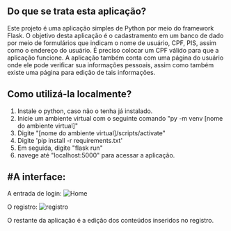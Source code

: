 Do que se trata esta aplicação?
-------------

Este projeto é uma aplicação simples de Python por meio do framework Flask. O objetivo desta aplicação é o cadastramento
em um banco de dado por meio de formulários que indicam o nome de usuário, CPF, PIS, assim como o endereço do usuário.
É preciso colocar um CPF válido para que a aplicação funcione. A aplicação também conta com uma página do usuário onde
ele pode verificar sua informações pessoais, assim como também existe uma página para edição de tais informações. 

Como utilizá-la localmente?
---------------

1. Instale o python, caso não o tenha já instalado.
2. Inicie um ambiente virtual com o seguinte comando "py -m venv [nome do ambiente virtual]"
3. Digite "[nome do ambiente virtual]/scripts/activate"
4. Digite 'pip install -r requirements.txt'
5. Em seguida, digite "flask run"
6. navege até "localhost:5000" para acessar a aplicação.

#A interface:
----------
A entrada de login:
![Home](https://github.com/dansal0807/Projeto_cadastoflask/blob/main/imagens/home.jpeg)

O registro:
![registro](https://github.com/dansal0807/Projeto_cadastoflask/blob/main/imagens/registro.jpeg)

O restante da aplicação é a edição dos conteúdos inseridos no registro.
